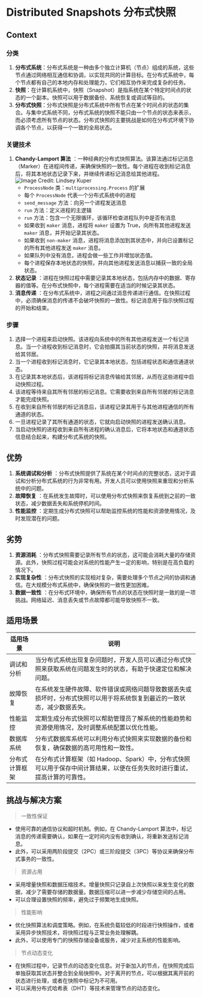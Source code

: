 # Distributed Snapshots 分布式快照

## Context

### 分类
1. **分布式系统**：分布式系统是一种由多个独立计算机（节点）组成的系统，这些节点通过网络相互通信和协调，以实现共同的计算目标。在分布式系统中，每个节点都有自己的本地内存和处理能力，它们相互协作来完成复杂的任务。
2. **快照**：在计算机系统中，快照（Snapshot）是指系统在某个特定时间点的状态的一个副本。快照可以用于数据备份、系统恢复或调试等目的。
3. **分布式快照**：分布式快照是分布式系统中所有节点在某个时间点的状态的集合。与集中式系统不同，分布式系统的快照不能只由一个节点的状态来表示，而必须考虑所有节点的状态。分布式快照的主要挑战是如何在分布式环境下协调各个节点，以获得一个一致的全局状态。

### 关键技术
1. **Chandy-Lamport 算法** ：一种经典的分布式快照算法。该算法通过标记消息（Marker）在进程间传递，来确保快照的一致性。每个进程在收到标记消息后，将其本地状态记录下来，并继续传递标记消息给其他进程。
![Image Credit: Lindsey Kuper](https://d5xi0cqy9xfw87.archive.is/lSNMu/e83aa99a1947ae7864103c2801b1e2076f034e2f.webp)
    - `ProcessNode` 类：`multiprocessing.Process` 的扩展
    - 每个 `ProcessNode` 代表一个分布式系统中的进程
    - `send_message` 方法：向另一个进程发送消息
    - `run` 方法：定义进程的主逻辑
    - `run` 方法：包含一个无限循环，该循环检查进程队列中是否有消息
    - 如果收到 `maker` 消息，进程将 `maker` 设置为 True，向所有其他进程发送 `maker` 消息，并开始记录其状态。
    - 如果收到 `non-maker` 消息，进程将消息添加到其状态中，并向已设置标记的所有其他进程发送 `maker` 消息。
    - 如果队列中没有消息，进程会做一些工作并增加状态值。
    - 每个进程保存本地状态的快照，并向其他进程发送消息以捕获一致的全局状态。
2. **状态记录** ：进程在快照过程中需要记录其本地状态，包括内存中的数据、寄存器的值等。在分布式快照中，每个进程需要在适当的时候记录其状态。
3. **消息传递** ：在分布式系统中，进程之间通过消息传递进行通信。在快照过程中，必须确保消息的传递不会破坏快照的一致性。标记消息用于指示快照过程的开始和结束。

### 步骤
1. 选择一个进程来启动快照。该进程向系统中的所有其他进程发送一个标记消息。当一个进程收到标记消息时，它会拍摄其当前状态的快照，并将消息发送给其邻居。
2. 当一个进程收到标记消息时，它记录其本地状态，包括进程状态和通信通道状态。
3. 在记录其本地状态后，该进程将标记消息传输给其邻居，从而在这些进程中启动快照过程。
4. 该进程等待来自其所有邻居的标记消息。它需要收到来自所有邻居的标记消息才能完成快照。
5. 在收到来自所有邻居的标记消息后，该进程记录其用于与其他进程通信的所有通道的状态。
6. 一旦进程记录了其所有通道的状态，它就向启动快照的进程发送确认消息。
7. 当启动快照的进程收到来自所有进程的确认消息后，它将本地状态和通道状态信息结合起来，构建分布式系统的快照。

## 优势
1. **系统调试和分析** ：分布式快照提供了系统在某个时间点的完整状态，这对于调试和分析分布式系统的行为非常有用。开发人员可以使用快照来重现和分析系统中的问题。
2. **故障恢复** ：在系统发生故障时，可以使用分布式快照来恢复系统到之前的一致状态，减少数据丢失和系统停机时间。
3. **性能监控** ：定期生成分布式快照可以帮助监控系统的性能和资源使用情况，及时发现潜在的问题。

## 劣势
1. **资源消耗** ：分布式快照需要记录所有节点的状态，这可能会消耗大量的存储资源。此外，快照过程可能会对系统的性能产生一定的影响，特别是在高负载的情况下。
2. **实现复杂性** ：分布式快照的实现相对复杂，需要处理多个节点之间的协调和通信。在大规模分布式系统中，确保快照的一致性更加困难。
3. **数据一致性** ：在分布式环境中，确保所有节点的状态在快照时是一致的是一项挑战。网络延迟、消息丢失或节点故障都可能导致快照不一致。

## 适用场景

| 适用场景 | 说明 |
| --- | --- |
| 调试和分析 | 当分布式系统出现复杂问题时，开发人员可以通过分布式快照来获取系统在问题发生时的状态，有助于快速定位和解决问题。 |
| 故障恢复 | 在系统发生硬件故障、软件错误或网络问题导致数据丢失或损坏时，分布式快照可以用于将系统恢复到最近的一致状态，减少数据丢失。 |
| 性能监控 | 定期生成分布式快照可以帮助管理员了解系统的性能趋势和资源使用情况，及时调整系统配置以优化性能。 |
| 数据库系统 | 分布式数据库系统可以利用分布式快照来实现数据的备份和恢复，确保数据的高可用性和一致性。 |
| 分布式计算框架 | 在分布式计算框架（如 Hadoop、Spark）中，分布式快照可以用于保存中间计算结果，以便在任务失败时进行重试，提高计算的可靠性。 |

## 挑战与解决方案

> 一致性保证
- 使用可靠的通信协议和超时机制。例如，在 Chandy-Lamport 算法中，标记消息的传递需要确认，如果在一定时间内没有收到确认，将重新发送标记消息。
- 此外，可以采用两阶段提交（2PC）或三阶段提交（3PC）等协议来确保分布式事务的一致性。

> 资源占用
- 采用增量快照和数据压缩技术。增量快照只记录自上次快照以来发生变化的数据，减少了需要存储的数据量。数据压缩可以进一步减少存储空间的占用。
- 可以合理设置快照的频率，避免过于频繁地生成快照。

> 性能影响

- 优化快照算法和调度策略。例如，在系统负载较低的时段进行快照操作，或者采用异步快照技术，将快照过程与正常业务处理解耦。
- 此外，可以使用专门的快照存储设备或服务，减少对主系统的性能影响。

> 节点动态变化

- 在快照过程中，记录节点的动态变化信息。对于新加入的节点，在快照完成后单独获取其状态并整合到全局快照中。对于离开的节点，可以根据其离开前的状态进行处理，或者在快照中标记为不可用。
- 可以采用分布式哈希表（DHT）等技术来管理节点的动态变化。